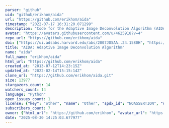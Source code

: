 ```yaml
---
parser: "github"
uid: "github/erikhom/aida"
url: "https://github.com/erikhom/aida"
timestamp: "2022-07-17 16:31:20.071299"
description: "Code for the Adaptive Image Deconvolution Algorithm (AIDA) of Hom et al. (2007) J. Opt. Soc. Amer. A"
avatar: "https://avatars.githubusercontent.com/u/4625918?v=4"
repo_url: "https://github.com/erikhom/aida"
doi: ["https://ui.adsabs.harvard.edu/abs/2007JOSAA..24.1580H", "https://ui.adsabs.harvard.edu/abs/2013ascl.soft10003H/abstract"]
title: "AIDA: Adaptive Image Deconvolution Algorithm"
name: "aida"
full_name: "erikhom/aida"
html_url: "https://github.com/erikhom/aida"
created_at: "2013-07-12T14:23:15Z"
updated_at: "2022-02-14T15:15:14Z"
clone_url: "https://github.com/erikhom/aida.git"
size: 13977
stargazers_count: 14
watchers_count: 14
language: "Python"
open_issues_count: 1
license: {"key": "other", "name": "Other", "spdx_id": "NOASSERTION", "url": null, "node_id": "MDc6TGljZW5zZTA="}
subscribers_count: 7
owner: {"html_url": "https://github.com/erikhom", "avatar_url": "https://avatars.githubusercontent.com/u/4625918?v=4", "login": "erikhom", "type": "User"}
date: "2025-08-30 14:25:03.677977"
---
```

